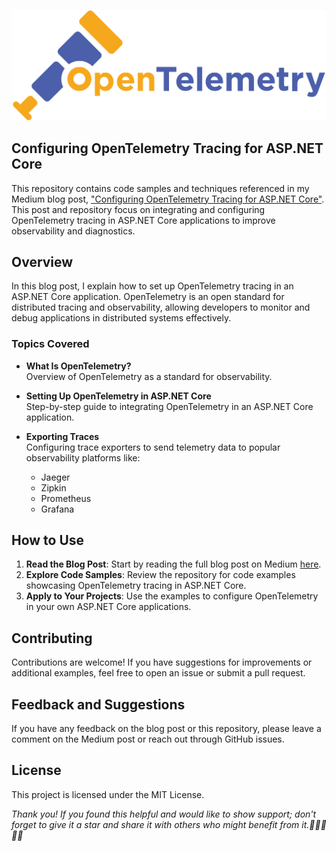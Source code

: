 ![OpenTelemetry Tracing for ASP.NET Core](/opentelemetry.png "OpenTelemetry Tracing for ASP.NET Core")

## Configuring OpenTelemetry Tracing for ASP.NET Core
This repository contains code samples and techniques referenced in my Medium blog post, ["Configuring OpenTelemetry Tracing for ASP.NET Core"](https://medium.com/@jepozdemir/configuring-opentelemetry-tracing-for-asp-net-core-114c2c9cf557).
This post and repository focus on integrating and configuring OpenTelemetry tracing in ASP.NET Core applications to improve observability and diagnostics.

## Overview
In this blog post, I explain how to set up OpenTelemetry tracing in an ASP.NET Core application. OpenTelemetry is an open standard for distributed tracing and observability, allowing developers to monitor and debug applications in distributed systems effectively.

### Topics Covered

- **What Is OpenTelemetry?**  
  Overview of OpenTelemetry as a standard for observability.

- **Setting Up OpenTelemetry in ASP.NET Core**  
  Step-by-step guide to integrating OpenTelemetry in an ASP.NET Core application.

- **Exporting Traces**  
  Configuring trace exporters to send telemetry data to popular observability platforms like:
  - Jaeger
  - Zipkin
  - Prometheus
  - Grafana

## How to Use
1. **Read the Blog Post**: Start by reading the full blog post on Medium [here](https://medium.com/@jepozdemir/configuring-opentelemetry-tracing-for-asp-net-core-114c2c9cf557).
2. **Explore Code Samples**: Review the repository for code examples showcasing OpenTelemetry tracing in ASP.NET Core.
3. **Apply to Your Projects**: Use the examples to configure OpenTelemetry in your own ASP.NET Core applications.

## Contributing
Contributions are welcome! If you have suggestions for improvements or additional examples, feel free to open an issue or submit a pull request.

## Feedback and Suggestions
If you have any feedback on the blog post or this repository, please leave a comment on the Medium post or reach out through GitHub issues.

## License
This project is licensed under the MIT License.

*Thank you!*
*If you found this helpful and would like to show support; don't forget to give it a star and share it with others who might benefit from it.👏👏👏👏👏*
